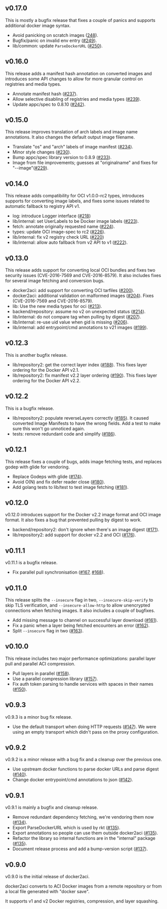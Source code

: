 ## v0.17.0

This is mostly a bugfix release that fixes a couple of panics and supports additional docker image syntax.

 - Avoid panicking on scratch images ([248](https://github.com/appc/docker2aci/pull/248)).
 - Bugfix/panic on invalid env entry ([#249](https://github.com/appc/docker2aci/pull/249)).
 - lib/common: update `ParseDockerURL` ([#250](https://github.com/appc/docker2aci/pull/250)).

## v0.16.0

This release adds a manifest hash annotation on converted images and introduces some API changes to allow for more granular control on registries and media types.

 - Annotate manifest hash ([#237](https://github.com/appc/docker2aci/pull/237)).
 - Allow selective disabling of registries and media types ([#239](https://github.com/appc/docker2aci/pull/239)).
 - Update appc/spec to 0.8.10 ([#242](https://github.com/appc/docker2aci/pull/242)).

## v0.15.0

This release improves translation of arch labels and image name annotations. It also changes the default output image filename.

 - Translate "os" and "arch" labels of image manifest ([#234](https://github.com/appc/docker2aci/pull/234)).
 - Minor style changes ([#230](https://github.com/appc/docker2aci/pull/230)).
 - Bump appc/spec library version to 0.8.9 ([#233](https://github.com/appc/docker2aci/pull/233)).
 - Image from file improvements; guesses at "originalname" and fixes for "--image"([#229](https://github.com/appc/docker2aci/pull/229)).

## v0.14.0

This release adds compatibility for OCI v1.0.0-rc2 types, introduces supports for converting image labels, and fixes some issues related to automatic fallback to registry API v1.

 - log: introduce Logger interface ([#218](https://github.com/appc/docker2aci/pull/218))
 - lib/internal: set UserLabels to be Docker image labels ([#223](https://github.com/appc/docker2aci/pull/223)).
 - fetch: annotate originally requested name ([#224](https://github.com/appc/docker2aci/pull/224)).
 - types: update OCI image-spec to rc2 ([#226](https://github.com/appc/docker2aci/pull/226)).
 - lib/internal: fix v2 registry check URL ([#220](https://github.com/appc/docker2aci/pull/220))
 - lib/internal: allow auto fallback from v2 API to v1 ([#222](https://github.com/appc/docker2aci/pull/222)).

## v0.13.0

This release adds support for converting local OCI bundles and fixes two security issues (CVE-2016-7569 and CVE-2016-8579). It also includes fixes for several image fetching and conversion bugs.

 - docker2aci: add support for converting OCI tarfiles ([#200](https://github.com/appc/docker2aci/pull/200)).
 - docker2aci: additional validation on malformed images ([#204](https://github.com/appc/docker2aci/pull/204)). Fixes (CVE-2016-7569 and CVE-2016-8579).
 - lib: Use the new media types for oci ([#213](https://github.com/appc/docker2aci/pull/213)).
 - backend/repository: assume no v2 on unexpected status ([#214](https://github.com/appc/docker2aci/pull/214)).
 - lib/internal: do not compare tag when pulling by digest ([#207](https://github.com/appc/docker2aci/pull/207)).
 - lib/internal: re-use uid value when gid is missing ([#206](https://github.com/appc/docker2aci/pull/206)).
 - lib/internal: add entrypoint/cmd annotations to v21 images ([#199](https://github.com/appc/docker2aci/pull/199)).

## v0.12.3

This is another bugfix release.

- lib/repository2: get the correct layer index ([#188](https://github.com/appc/docker2aci/pull/188)). This fixes layer ordering for the Docker API v2.1.
- lib/repository2: fix manifest v2.2 layer ordering ([#190](https://github.com/appc/docker2aci/pull/190)). This fixes layer ordering for the Docker API v2.2.

## v0.12.2

This is a bugfix release.

- lib/repository2: populate reverseLayers correctly ([#185](https://github.com/appc/docker2aci/pull/185)). It caused converted Image Manifests to have the wrong fields. Add a test to make sure this won't go unnoticed again.
- tests: remove redundant code and simplify ([#186](https://github.com/appc/docker2aci/pull/186)).

## v0.12.1

This release fixes a couple of bugs, adds image fetching tests, and replaces godep with glide for vendoring.

- Replace Godeps with glide ([#174](https://github.com/appc/docker2aci/pull/174)).
- Avoid O(N) and fix defer reader close ([#180](https://github.com/appc/docker2aci/pull/180)).
- Add golang tests to lib/test to test image fetching ([#181](https://github.com/appc/docker2aci/pull/181)).

## v0.12.0

v0.12.0 introduces support for the Docker v2.2 image format and OCI image format. It also fixes a bug that prevented pulling by digest to work.

- backend/repository2: don't ignore when there's an image digest ([#171](https://github.com/appc/docker2aci/pull/171)).
- lib/repository2: add support for docker v2.2 and OCI ([#176](https://github.com/appc/docker2aci/pull/176)).

## v0.11.1

v0.11.1 is a bugfix release.

- Fix parallel pull synchronisation ([#167](https://github.com/appc/docker2aci/pull/167), [#168](https://github.com/appc/docker2aci/pull/168)).

## v0.11.0

This release splits the `--insecure` flag in two, `--insecure-skip-verify` to skip TLS verification, and `--insecure-allow-http` to allow unencrypted connections when fetching images. It also includes a couple of bugfixes.

- Add missing message to channel on successful layer download ([#161](https://github.com/appc/docker2aci/pull/161)).
- Fix a panic when a layer being fetched encounters an error ([#162](https://github.com/appc/docker2aci/pull/162)).
- Split `--insecure` flag in two ([#163](https://github.com/appc/docker2aci/pull/163)).

## v0.10.0

This release includes two major performance optimizations: parallel layer pull and parallel ACI compression.

- Pull layers in parallel ([#158](https://github.com/appc/docker2aci/pull/158)).
- Use a parallel compression library ([#157](https://github.com/appc/docker2aci/pull/157)).
- Fix auth token parsing to handle services with spaces in their names ([#150](https://github.com/appc/docker2aci/pull/150)).

## v0.9.3

v0.9.3 is a minor bug fix release.

- Use the default transport when doing HTTP requests ([#147](https://github.com/appc/docker2aci/pull/147)). We were using an empty transport which didn't pass on the proxy configuration.

## v0.9.2

v0.9.2 is a minor release with a bug fix and a cleanup over the previous one.

- Use upstream docker functions to parse docker URLs and parse digest ([#140](https://github.com/appc/docker2aci/pull/140)).
- Change docker entrypoint/cmd annotations to json ([#142](https://github.com/appc/docker2aci/pull/142)).

## v0.9.1

v0.9.1 is mainly a bugfix and cleanup release.

- Remove redundant dependency fetching, we're vendoring them now ([#134](https://github.com/appc/docker2aci/pull/134)).
- Export ParseDockerURL which is used by rkt ([#135](https://github.com/appc/docker2aci/pull/135)).
- Export annotations so people can use them outside docker2aci ([#135](https://github.com/appc/docker2aci/pull/135)).
- Refactor the library so internal functions are in the "internal" package ([#135](https://github.com/appc/docker2aci/pull/135)).
- Document release process and add a bump-version script ([#137](https://github.com/appc/docker2aci/pull/137)).

## v0.9.0

v0.9.0 is the initial release of docker2aci.

docker2aci converts to ACI Docker images from a remote repository or from a local file generated with "docker save".

It supports v1 and v2 Docker registries, compression, and layer squashing.
